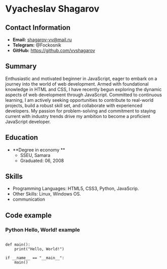 # Vyacheslav Shagarov

## Contact Information

- **Email:** shagarov-vv@mail.ru
- **Telegram:** @Fockosnik
- **GitHub:** https://github.com/vvshagarov

## Summary

Enthusiastic and motivated beginner in JavaScript, eager to embark on a journey into the world of web development. Armed with foundational knowledge in HTML and CSS, I have recently begun exploring the dynamic aspects of web development through JavaScript. Committed to continuous learning, I am actively seeking opportunities to contribute to real-world projects, build a robust skill set, and collaborate with experienced developers. My passion for problem-solving and commitment to staying current with industry trends drive my ambition to become a proficient JavaScript developer.

## Education

- **Degree in economy **
  - SSEU, Samara
  - Graduated: 06, 2008

## Skills

- Programming Languages: HTML5, CSS3, Python, JavaScrip.
- Other Skills: Linux, Windows OS.
- communication

## Code example

### Python Hello, World! example

```

def main():
    print("Hello, World!")

if __name__ == "__main__":
    main()

```